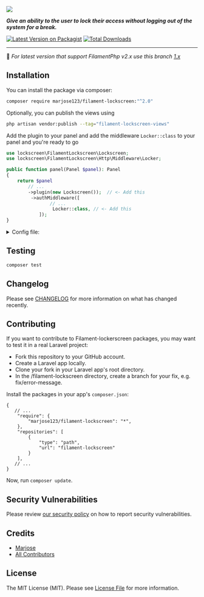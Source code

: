 ![](https://github.com/MarJose123/filament-lockscreen/blob/2.x/art/filament-lockscreen-1x.png)

**_Give an ability to the user to lock their access without logging out of the system for a break._**

[![Latest Version on Packagist](https://img.shields.io/packagist/v/marjose123/filament-lockscreen.svg?style=flat-square)](https://packagist.org/packages/marjose123/filament-lockscreen)
[![Total Downloads](https://img.shields.io/packagist/dt/marjose123/filament-lockscreen.svg?style=flat-square)](https://packagist.org/packages/marjose123/filament-lockscreen)

---
:rotating_light: _For latest version that support FilamentPhp v2.x use this branch [1.x](https://github.com/MarJose123/filament-lockscreen/tree/1.x)_

## Installation

You can install the package via composer:

```bash
composer require marjose123/filament-lockscreen:"^2.0"
```

Optionally, you can publish the views using

```bash
php artisan vendor:publish --tag="filament-lockscreen-views"
```
Add the plugin to your panel and add the middleware  `Locker::class` to your panel  and you're ready to go
```php 
use lockscreen\FilamentLockscreen\Lockscreen;
use lockscreen\FilamentLockscreen\Http\Middleware\Locker;

public function panel(Panel $panel): Panel
{
    return $panel
        // ...
        ->plugin(new Lockscreen());  // <- Add this
         ->authMiddleware([
                // ...
                 Locker::class, // <- Add this
            ]);
}
```
<details>
<summary>Config file: </summary>

```php
return [

    /*
     *  Lock Screen Icon
     */
    'icon' => 'heroicon-s-lock-closed',

    /*
     *  Lock Screen URL
     * 
     * Note: do not provide base url `/` or empty, otherwise it will return default url
     */
    'url' => '/screen/lock',

    /*
    | ------------------------------------------------------------------------------------------------
    |   Table Column Name
    | ------------------------------------------------------------------------------------------------
    | Change the table column name if your login authentication column is checking on a different field and not on the default field ('email and password') column of the table.
    */
    'table_columns' => [
        'account_username_field' => 'email',
        'account_password_field' => 'password',
    ],

    /* =======================================
     *   if `enable_redirect_to` is TRUE then after login, it will be redirected to the route setup under `redirect_route`
     */
    'enable_redirect_to' => false,
    'redirect_route' => 'filament.pages.dashboard',

    /* =======================================
    *   RATE LIMIT
     *  change to false the `enable_rate_limit` to disable preventing user to input after several login failure.
    */
    'rate_limit' => [
        'enable_rate_limit' => true,
        'rate_limit_max_count' => 5, // max count for failure login allowed.
        'force_logout' => false,
    ],
    /* =========================
    *  Path segmentation locking
    *  e.g., if the segment is enabled then locked_path = ['admin', 'employee']
    *  www.domain.com/admin/ <== Locked, because this segment path is added to the locked_path
    *  www.domain.com/employee/ <== Locked, because this segment path is added to the locked_path
    *  www.domain.com/portal/ <== unlocked and will not be checked by the locker middleware even if the user lock their screen
    *
    * Note: make sure your segment_needle and allowed path is aligned
    */
    'segment' => [
        'specific_path_only' => false, // if false, then all the request will be blocked by the locker and will be redirected to the authentication page
        'segment_needle' => 1, // see the https://laravel.com/api/9.x/Illuminate/Http/Request.html#method_segment
        'locked_path' => [], //
    ],
];
```
</details>

## Testing

```bash
composer test
```

## Changelog

Please see [CHANGELOG](CHANGELOG.md) for more information on what has changed recently.

## Contributing

If you want to contribute to Filament-lockerscreen packages, you may want to test it in a real Laravel project:

* Fork this repository to your GitHub account.
* Create a Laravel app locally.
* Clone your fork in your Laravel app's root directory.
* In the /filament-lockscreen directory, create a branch for your fix, e.g. fix/error-message.

Install the packages in your app's `composer.json`:

```
{
   // ...
    "require": {
        "marjose123/filament-lockscreen": "*",
    },
    "repositories": [
        {
            "type": "path",
            "url": "filament-lockscreen"
        }
    ],
   // ...
}
```
Now, run `composer update`.

## Security Vulnerabilities

Please review [our security policy](../../security/policy) on how to report security vulnerabilities.

## Credits

- [Marjose](https://github.com/MarJose123)
- [All Contributors](../../contributors)

## License

The MIT License (MIT). Please see [License File](LICENSE.md) for more information.
